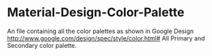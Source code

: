 # Material-Design-Color-Palette

An file containing all the color palettes as shown in Google Design
http://www.google.com/design/spec/style/color.html# 
All Primary and Secondary color palette.
